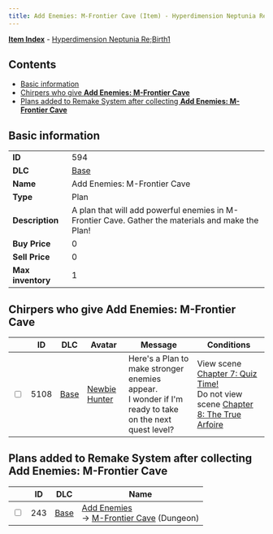 ```yaml
---
title: Add Enemies: M-Frontier Cave (Item) - Hyperdimension Neptunia Re;Birth1
---
```


[**Item Index**](/neptunia/rb1/item/index.html) - [Hyperdimension Neptunia Re;Birth1](/neptunia/rb1)

## Contents

- [Basic information](#basic-information)
- [Chirpers who give **Add Enemies: M-Frontier Cave**](#chirpers-who-give-add-enemies-m-frontier-cave)
- [Plans added to Remake System after collecting **Add Enemies: M-Frontier Cave**](#plans-added-to-remake-system-after-collecting-add-enemies-m-frontier-cave)

## Basic information

|   |   |
| -- | -- |
| **ID** | 594 |
| **DLC** | [Base](/neptunia/rb1/dlc/1-base.html) |
| **Name** | Add Enemies: M-Frontier Cave |
| **Type** | Plan |
| **Description** | A plan that will add powerful enemies in M-Frontier Cave. Gather the materials and make the Plan! |
| **Buy Price** | 0 |
| **Sell Price** | 0 |
| **Max inventory** | 1 |


## Chirpers who give **Add Enemies: M-Frontier Cave**

|    | ID | DLC | Avatar | Message | Conditions |
| -- | -- | --- | ------ | ------- | ---------- |
| <input type="checkbox" id="rb1-chirper-event-1-5108" class="trackbox" /> | 5108 | [Base](/neptunia/rb1/dlc/1-base.html) | [Newbie Hunter](/neptunia/rb1/undefined/1-228-newbie-hunter.html) | Here's a Plan to make stronger enemies appear.<br />I wonder if I'm ready to take on the next quest level? | View scene [Chapter 7: Quiz Time!](/neptunia/rb1/scene/1-717-chapter-7-quiz-time.html)<br />Do not view scene [Chapter 8: The True Arfoire](/neptunia/rb1/scene/1-807-chapter-8-the-true-arfoire.html) |


## Plans added to Remake System after collecting **Add Enemies: M-Frontier Cave**

|    | ID | DLC | Name |
| -- | -- | --- | ---- |
| <input type="checkbox" id="rb1-remake-1-243" class="trackbox" /> | 243 | [Base](/neptunia/rb1/dlc/1-base.html) | [Add Enemies](/neptunia/rb1/remake/1-243-add-enemies.html)<br /> → [M-Frontier Cave](/neptunia/rb1/dungeon/1-22-m-frontier-cave.html) (Dungeon) |
